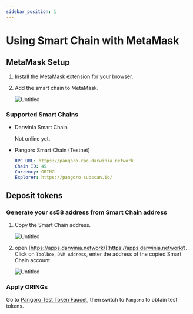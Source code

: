 ```yaml
---
sidebar_position: 1
---
```


# Using Smart Chain with MetaMask
## MetaMask Setup

1. Install the MetaMask extension for your browser.  
2. Add the smart chain to MetaMask.  
   
   ![Untitled](/img/metamask-00.png)

### Supported Smart Chains

- Darwinia Smart Chain  

   Not online yet.
    
- Pangoro Smart Chain (Testnet)
    
    ```yaml
    RPC URL: https://pangoro-rpc.darwinia.network
    Chain ID: 45
    Currency: ORING
    Explorer: https://pangoro.subscan.io/
    ```

## Deposit tokens

### Generate your ss58 address from Smart Chain address

1. Copy the Smart Chain address.
    
    ![Untitled](/img/metamask-01.png)
    
2. open [https://apps.darwinia.network/](https://apps.darwinia.network/). Click on `Toolbox`, `DVM Address`, enter the address of the copied Smart Chain account.
    
    ![Untitled](/img/metamask-02.png)
    

### Apply ORINGs

Go to [Pangoro Test Token Faucet](https://apps.darwinia.network/account), then switch to `Pangoro` to obtain test tokens.
